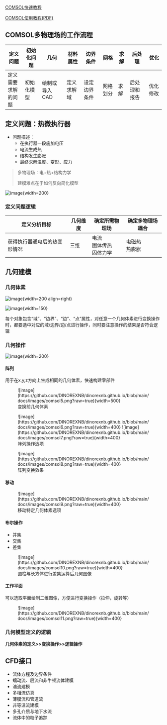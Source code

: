 [COMSOL快速教程](https://cn.comsol.com/video/basics-comsol-multiphysics-18-minutes)

[COMSOL使用教程(PDF)](https://cdn.comsol.com/translated-documentation/cn/5.3/COMSOLMultiphysics%E7%AE%80%E4%BB%8B.pdf)

## COMSOL多物理场的工作流程

|定义问题|初始化问题|几何|材料属性|边界条件|网格|求解|后处理|优化|
|-|-|-|-|-|-|-|-|-|
|定义需要<br>求解的问题|初始化模型|绘制或导入CAD|定义求解域|设定边界条件|网格划分|求解|后处理和报告|优化修改|

## 定义问题：热微执行器

- 问题描述：
    - 在执行器一段施加电压
    - 电流生成热
    - 结构发生膨胀
    - 最终求解温度、变形、应力

> 多物理场：电+热+结构力学
>
> 建模难点在于如何反向简化模型

![image](https://github.com/DINOREXNB/dinorexnb.github.io/blob/main/docs/images/comsol1.png?raw=true){width=200}

### 定义问题逻辑

|定义分析目标|几何维度|确定所需物理场|确定多物理场耦合|
|-|-|-|-|
|获得执行器通电后的热变形情况|三维|电流<br>固体传热<br>固体力学|电磁热<br>热膨胀|

## 几何建模

### 几何体素

![image](https://github.com/DINOREXNB/dinorexnb.github.io/blob/main/docs/images/comsol2.png?raw=true){width=200 align=right}

![image](https://github.com/DINOREXNB/dinorexnb.github.io/blob/main/docs/images/comsol3.png?raw=true){width=150}

每个对象包含“域”、“边界”、“边”、“点”属性，对任意一个几何体素进行变换操作时，都要选中对应的域/边界/边/点进行操作，同时要注意操作的结果是否符合逻辑

### 几何操作

![image](https://github.com/DINOREXNB/dinorexnb.github.io/blob/main/docs/images/comsol4.png?raw=true){width=200}

#### 阵列

用于在x,y,z方向上生成相同的几何体素，快速构建零部件

<figure markdown>
![image](https://github.com/DINOREXNB/dinorexnb.github.io/blob/main/docs/images/comsol5.png?raw=true){width=500}
<figcaption>变换前几何体素</figcaption>
</figure>

<figure markdown>
![image](https://github.com/DINOREXNB/dinorexnb.github.io/blob/main/docs/images/comsol6.png?raw=true){width=400}
![image](https://github.com/DINOREXNB/dinorexnb.github.io/blob/main/docs/images/comsol7.png?raw=true){width=400}
<figcaption>阵列操作选项</figcaption>
</figure>

<figure markdown>
![image](https://github.com/DINOREXNB/dinorexnb.github.io/blob/main/docs/images/comsol8.png?raw=true){width=400}
<figcaption>阵列变换效果</figcaption>
</figure>

#### 移动

<figure markdown>
![image](https://github.com/DINOREXNB/dinorexnb.github.io/blob/main/docs/images/comsol9.png?raw=true){width=400}
<figcaption>移动特定几何体素选项</figcaption>
</figure>

#### 布尔操作

- 并集
- 交集
- 差集

<figure markdown>
![image](https://github.com/DINOREXNB/dinorexnb.github.io/blob/main/docs/images/comsol10.png?raw=true){width=400}
<figcaption>圆柱与长方体进行差集运算后几何图像</figcaption>
</figure>

#### 工作平面

可以选取平面绘制二维图像，方便进行变换操作（拉伸，旋转等）

<figure markdown>
![image](https://github.com/DINOREXNB/dinorexnb.github.io/blob/main/docs/images/comsol11.png?raw=true){width=400}
</figure>

### 几何模型定义的逻辑

**几何体素的定义>>变换操作>>逻辑操作**

## CFD接口

- 流体方程及边界条件
- 蠕动流、层流和非牛顿流体建模
- 湍流建模
- 多相流仿真
- 薄膜流和管道流
- 非等温流建模
- 多孔介质与地下水流
- 流体中的粒子追踪


